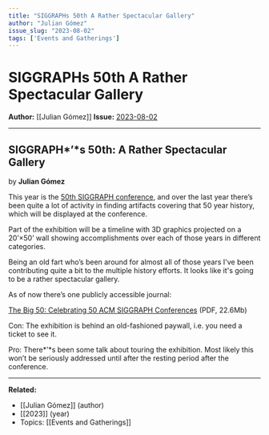 ```yaml
---
title: "SIGGRAPHs 50th A Rather Spectacular Gallery"
author: "Julian Gómez"
issue_slug: "2023-08-02"
tags: ['Events and Gatherings']
---
```


# SIGGRAPHs 50th A Rather Spectacular Gallery

**Author:** [[Julian Gómez]]
**Issue:** [2023-08-02](https://plex.collectivesensecommons.org/2023-08-02/)

---

## SIGGRAPH*’*s 50th: A Rather Spectacular Gallery
by **Julian Gómez**

This year is the [50th SIGGRAPH conference](https://s2023.siggraph.org/), and over the last year there’s been quite a lot of activity in finding artifacts covering that 50 year history, which will be displayed at the conference.

Part of the exhibition will be a timeline with 3D graphics projected on a 20’×50’ wall showing accomplishments over each of those years in different categories.

Being an old fart who’s been around for almost all of those years I've been contributing quite a bit to the multiple history efforts. It looks like it's going to be a rather spectacular gallery.

As of now there’s one publicly accessible journal:

[The Big 50: Celebrating 50 ACM SIGGRAPH Conferences](https://ieeexplore.ieee.org/stamp/stamp.jsp?tp=&arnumber=10123378) (PDF, 22.6Mb)

Con: The exhibition is behind an old-fashioned paywall, i.e. you need a ticket to see it.

Pro: There*’*s been some talk about touring the exhibition. Most likely this won’t be seriously addressed until after the resting period after the conference.

---

**Related:**
- [[Julian Gómez]] (author)
- [[2023]] (year)
- Topics: [[Events and Gatherings]]


